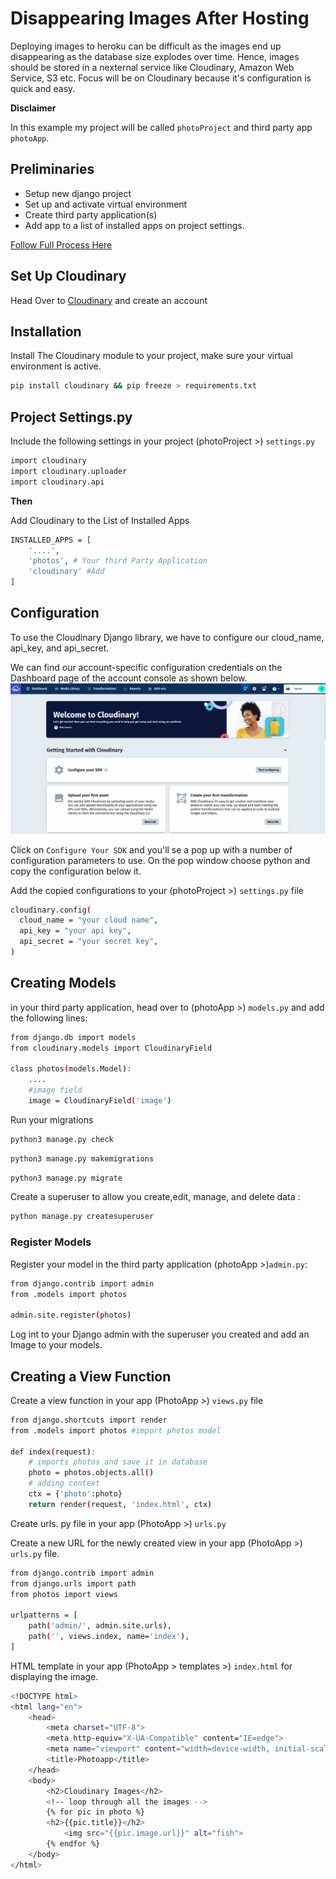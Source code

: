 Disappearing Images After Hosting
=================================
Deploying images to heroku can be difficult as the images end up disappearing as the database size explodes over time. Hence, images should be stored in a nexternal service like  Cloudinary, Amazon Web Service, S3 etc. Focus will be on Cloudinary because it's configuration is quick and easy.

**Disclaimer**

In this example my project will be called `photoProject` and third party app `photoApp`.

## Preliminaries

- Setup new django project
- Set up and activate virtual environment
- Create third party application(s)
- Add app to a list of installed apps on project settings.

[Follow Full Process Here](https://github.com/enockabere/Django-Get-Started/blob/master/django/get-started.md)

## Set Up Cloudinary

Head Over to [Cloudinary](https://cloudinary.com/) and create an account

## Installation
Install The Cloudinary module to your project, make sure your virtual environment is active.

```bash
pip install cloudinary && pip freeze > requirements.txt
```

## Project Settings.py

Include the following settings in your project (photoProject >) `settings.py`

```bash
import cloudinary
import cloudinary.uploader
import cloudinary.api
```
**Then**

Add Cloudinary to the List of Installed Apps

```bash
INSTALLED_APPS = [
    '....',
    'photos', # Your third Party Application
    'cloudinary' #Add
]
```
## Configuration

To use the Cloudinary Django library, we have to configure our cloud_name, api_key, and api_secret.

We can find our account-specific configuration credentials on the Dashboard page of the account console as shown below.
![Cloudinary](static/images/3.png)

Click on `Configure Your SDK` and you'll se a pop up with a number of configuration parameters to use. On the pop window choose python and copy the configuration below it.

Add the copied configurations to your (photoProject >) `settings.py` file

```bash
cloudinary.config( 
  cloud_name = "your cloud name", 
  api_key = "your api key", 
  api_secret = "your secret key", 
)
```
## Creating Models
in your third party application, head over to (photoApp >)  `models.py` and add the following lines:

```bash
from django.db import models
from cloudinary.models import CloudinaryField

class photos(models.Model):
    ....
    #image field
    image = CloudinaryField('image')
```

Run your migrations

```bash
python3 manage.py check
```
```bash
python3 manage.py makemigrations
```
```bash
python3 manage.py migrate
```

Create a superuser to allow you create,edit, manage, and delete data :

```bash
python manage.py createsuperuser 
```
### Register Models

Register your model in the third party application (photoApp >)`admin.py`:

```bash
from django.contrib import admin
from .models import photos

admin.site.register(photos)
```
Log int to your Django admin with the superuser you created and add an Image to your models.

## Creating a View Function
Create a view function in your app (PhotoApp >) `views.py` file

```bash
from django.shortcuts import render
from .models import photos #import photos model

def index(request):
    # imports photos and save it in database
    photo = photos.objects.all()
    # adding context 
    ctx = {'photo':photo}
    return render(request, 'index.html', ctx)

```
Create urls. py file in your app (PhotoApp >) `urls.py`

Create a new URL for the newly created view in your app (PhotoApp >) `urls.py` file.

```bash
from django.contrib import admin
from django.urls import path
from photos import views

urlpatterns = [
    path('admin/', admin.site.urls),
    path('', views.index, name='index'),
]
```

HTML template in your app (PhotoApp > templates >) `index.html`  for displaying the image.

```bash
<!DOCTYPE html>
<html lang="en">
    <head>
        <meta charset="UTF-8">
        <meta http-equiv="X-UA-Compatible" content="IE=edge">
        <meta name="viewport" content="width=device-width, initial-scale=1.0">
        <title>Photoapp</title>
    </head>
    <body>
        <h2>Cloudinary Images</h2>
        <!-- loop through all the images -->
        {% for pic in photo %}
        <h2>{{pic.title}}</h2>
            <img src="{{pic.image.url}}" alt="fish">
        {% endfor %}
    </body>
</html>
```